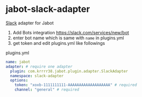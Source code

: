 # jabot-slack-adapter

[Slack](https://slack.com/) adapter for Jabot

1. Add Bots integration https://slack.com/services/new/bot
2. enter bot name which is same with `name` in plugins.yml
3. get token and edit plugins.yml like followings

plugins.yml
```yml
name: jabot
adapter: # require one adapter
  plugin: com.krrrr38.jabot.plugin.adapter.SlackAdapter
  namespace: slack-adapter
  options:
    token: "xoxb-1111111111-AAAAAAAAAAAAAAAAAAA" # required
    channel: "general" # required
```
